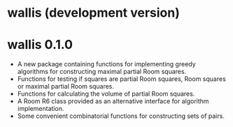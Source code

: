 # wallis (development version)

# wallis 0.1.0

* A new package containing functions for implementing greedy algorithms for constructing maximal partial Room squares.
* Functions for testing if squares are partial Room squares, Room squares or maximal partial Room squares.
* Functions for calculating the volume of partial Room squares.
* A Room R6 class provided as an alternative interface for algorithm implementation.
* Some convenient combinatorial functions for constructing sets of pairs.
